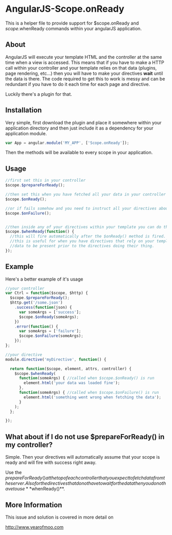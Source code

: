 # AngularJS-Scope.onReady

This is a helper file to provide support for $scope.onReady and $scope.$whenReady commands within your angularJS application.


## About

AngularJS will execute your template HTML and the controller at the same time when a view is accessed. This means that if you
have to make a HTTP call within your controller and your template relies on that data (plugins, page rendering, etc...) then
you will have to make your directives **wait** until the data is there. The code required to get this to work is messy and can
be redundant if you have to do it each time for each page and directive.

Luckily there's a plugin for that.


## Installation

Very simple, first download the plugin and place it somewhere within your application directory and then
just include it as a dependency for your application module.

```javascript
var App = angular.module('MY_APP', ['Scope.onReady']);
```

Then the methods will be available to every scope in your application.


## Usage

```javascript
//first set this in your controller
$scope.$prepareForReady();

//then set this when you have fetched all your data in your controller
$scope.$onReady();

//or if fails somehow and you need to instruct all your directives about it
$scope.$onFailure();


//then inside any of your directives within your template you can do this
$scope.$whenReady(function() {
  //this will fire automatically after the $onReady() method is fired.
  //this is useful for when you have directives that rely on your template
  //data to be present prior to the directives doing their thing.
});
```


## Example

Here's a better example of it's usage
```javascript
//your controller
var Ctrl = function($scope, $http) {
  $scope.$prepareForReady();
  $http.get('/some.json')
    .success(function(json) {
      var someArgs = ['success'];
      $scope.$onReady(someArgs);
    })
    .error(function() {
      var someArgs = ['failure'];
      $scope.$onFailure(someArgs);
    });
};

//your directive
module.directive('myDirective', function() {

  return function($scope, element, attrs, controller) {
    $scope.$whenReady(
      function(someArgs) { //called when $scope.$onReady() is run
        element.html('your data was loaded fine');
      },
      function(someArgs) { //called when $scope.$onFailure() is run
        element.html('something went wrong when fetching the data');
      }
    );
  };

});
```


## What about if I do not use **$prepareForReady()** in my controller?

Simple. Then your directives will automatically assume that your scope is ready and will fire with success right away.

Use the $prepareForReady() at the top of each controller that you expect to fetch data from the server. Also for the directives
that do not have to wait for the data then you do not have to use **$whenReady()**.


## More Information

This issue and solution is covered in more detail on

http://www.yearofmoo.com
